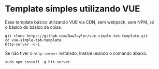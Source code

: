 # Template simples utilizando VUE

Esse template básico utilizando VUE via CDN, sem webpack, sem NPM, só o básico do básico da coisa.

```
git clone https://github.com/DawTaylor/vue-simple-tab-template.git
cd vue-simple-tab-template
http-server -c-1
```

Se não tiver o ```http-server``` instalado, instale usando o comando abaixo.

```sudo npm install -g htt-server```

